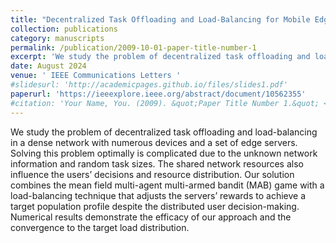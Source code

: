 ```yaml
---
title: "Decentralized Task Offloading and Load-Balancing for Mobile Edge Computing in Dense Networks"
collection: publications
category: manuscripts
permalink: /publication/2009-10-01-paper-title-number-1
excerpt: 'We study the problem of decentralized task offloading and load-balancing in a dense network with numerous devices and a set of edge servers. Solving this problem optimally is complicated due to the unknown network information and random task sizes. The shared network resources also influence the users’ decisions and resource distribution. Our solution combines the mean field multi-agent multi-armed bandit (MAB) game with a load-balancing technique that adjusts the servers’ rewards to achieve a target population profile despite the distributed user decision-making. Numerical results demonstrate the efficacy of our approach and the convergence to the target load distribution.'
date: August 2024
venue: ' IEEE Communications Letters '
#slidesurl: 'http://academicpages.github.io/files/slides1.pdf'
paperurl: 'https://ieeexplore.ieee.org/abstract/document/10562355'
#citation: 'Your Name, You. (2009). &quot;Paper Title Number 1.&quot; <i>Journal 1</i>. 1(1).'
---
```


We study the problem of decentralized task offloading and load-balancing in a dense network with numerous devices and a set of edge servers. Solving this problem optimally is complicated due to the unknown network information and random task sizes. The shared network resources also influence the users’ decisions and resource distribution. Our solution combines the mean field multi-agent multi-armed bandit (MAB) game with a load-balancing technique that adjusts the servers’ rewards to achieve a target population profile despite the distributed user decision-making. Numerical results demonstrate the efficacy of our approach and the convergence to the target load distribution.